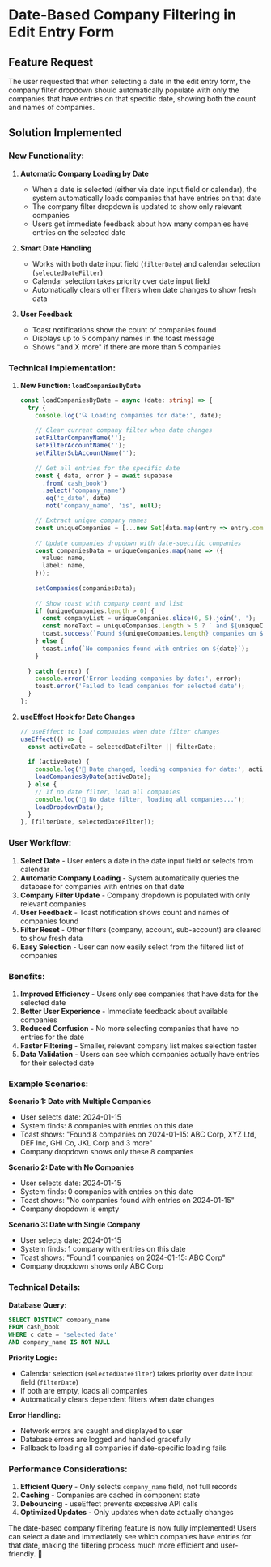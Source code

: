 # Date-Based Company Filtering in Edit Entry Form

## Feature Request
The user requested that when selecting a date in the edit entry form, the company filter dropdown should automatically populate with only the companies that have entries on that specific date, showing both the count and names of companies.

## Solution Implemented

### **New Functionality:**

1. **Automatic Company Loading by Date**
   - When a date is selected (either via date input field or calendar), the system automatically loads companies that have entries on that date
   - The company filter dropdown is updated to show only relevant companies
   - Users get immediate feedback about how many companies have entries on the selected date

2. **Smart Date Handling**
   - Works with both date input field (`filterDate`) and calendar selection (`selectedDateFilter`)
   - Calendar selection takes priority over date input field
   - Automatically clears other filters when date changes to show fresh data

3. **User Feedback**
   - Toast notifications show the count of companies found
   - Displays up to 5 company names in the toast message
   - Shows "and X more" if there are more than 5 companies

### **Technical Implementation:**

1. **New Function: `loadCompaniesByDate`**
   ```typescript
   const loadCompaniesByDate = async (date: string) => {
     try {
       console.log('🔍 Loading companies for date:', date);
       
       // Clear current company filter when date changes
       setFilterCompanyName('');
       setFilterAccountName('');
       setFilterSubAccountName('');
       
       // Get all entries for the specific date
       const { data, error } = await supabase
         .from('cash_book')
         .select('company_name')
         .eq('c_date', date)
         .not('company_name', 'is', null);

       // Extract unique company names
       const uniqueCompanies = [...new Set(data.map(entry => entry.company_name))];
       
       // Update companies dropdown with date-specific companies
       const companiesData = uniqueCompanies.map(name => ({
         value: name,
         label: name,
       }));
       
       setCompanies(companiesData);
       
       // Show toast with company count and list
       if (uniqueCompanies.length > 0) {
         const companyList = uniqueCompanies.slice(0, 5).join(', ');
         const moreText = uniqueCompanies.length > 5 ? ` and ${uniqueCompanies.length - 5} more` : '';
         toast.success(`Found ${uniqueCompanies.length} companies on ${date}: ${companyList}${moreText}`);
       } else {
         toast.info(`No companies found with entries on ${date}`);
       }
       
     } catch (error) {
       console.error('Error loading companies by date:', error);
       toast.error('Failed to load companies for selected date');
     }
   };
   ```

2. **useEffect Hook for Date Changes**
   ```typescript
   // useEffect to load companies when date filter changes
   useEffect(() => {
     const activeDate = selectedDateFilter || filterDate;
     
     if (activeDate) {
       console.log('🔄 Date changed, loading companies for date:', activeDate);
       loadCompaniesByDate(activeDate);
     } else {
       // If no date filter, load all companies
       console.log('🔄 No date filter, loading all companies...');
       loadDropdownData();
     }
   }, [filterDate, selectedDateFilter]);
   ```

### **User Workflow:**

1. **Select Date** - User enters a date in the date input field or selects from calendar
2. **Automatic Company Loading** - System automatically queries the database for companies with entries on that date
3. **Company Filter Update** - Company dropdown is populated with only relevant companies
4. **User Feedback** - Toast notification shows count and names of companies found
5. **Filter Reset** - Other filters (company, account, sub-account) are cleared to show fresh data
6. **Easy Selection** - User can now easily select from the filtered list of companies

### **Benefits:**

1. **Improved Efficiency** - Users only see companies that have data for the selected date
2. **Better User Experience** - Immediate feedback about available companies
3. **Reduced Confusion** - No more selecting companies that have no entries for the date
4. **Faster Filtering** - Smaller, relevant company list makes selection faster
5. **Data Validation** - Users can see which companies actually have entries for their selected date

### **Example Scenarios:**

**Scenario 1: Date with Multiple Companies**
- User selects date: 2024-01-15
- System finds: 8 companies with entries on this date
- Toast shows: "Found 8 companies on 2024-01-15: ABC Corp, XYZ Ltd, DEF Inc, GHI Co, JKL Corp and 3 more"
- Company dropdown shows only these 8 companies

**Scenario 2: Date with No Companies**
- User selects date: 2024-01-15
- System finds: 0 companies with entries on this date
- Toast shows: "No companies found with entries on 2024-01-15"
- Company dropdown is empty

**Scenario 3: Date with Single Company**
- User selects date: 2024-01-15
- System finds: 1 company with entries on this date
- Toast shows: "Found 1 companies on 2024-01-15: ABC Corp"
- Company dropdown shows only ABC Corp

### **Technical Details:**

**Database Query:**
```sql
SELECT DISTINCT company_name 
FROM cash_book 
WHERE c_date = 'selected_date' 
AND company_name IS NOT NULL
```

**Priority Logic:**
- Calendar selection (`selectedDateFilter`) takes priority over date input field (`filterDate`)
- If both are empty, loads all companies
- Automatically clears dependent filters when date changes

**Error Handling:**
- Network errors are caught and displayed to user
- Database errors are logged and handled gracefully
- Fallback to loading all companies if date-specific loading fails

### **Performance Considerations:**

1. **Efficient Query** - Only selects `company_name` field, not full records
2. **Caching** - Companies are cached in component state
3. **Debouncing** - useEffect prevents excessive API calls
4. **Optimized Updates** - Only updates when date actually changes

The date-based company filtering feature is now fully implemented! Users can select a date and immediately see which companies have entries for that date, making the filtering process much more efficient and user-friendly. 🎯








